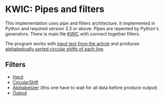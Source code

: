 # KWIC: Pipes and filters

This implementation uses pipe and filters architecture. It implemented in Python and required version 3.3 or above.
Pipes are repented by Python's generators.
There is main file [KWIC](https://github.com/klimesf/kwic/blob/master/04-pipes-filters/kwick/kwick.py)
with connect together filters.

The program works with [input text from the article](https://github.com/klimesf/kwic/blob/master/04-pipes-filters/input.txt)
and produces [alphabetically sorted circular shifts of each line](https://github.com/klimesf/kwic/blob/master/04-pipes-filters/output.txt).

## Filters 
 * [Input](https://github.com/klimesf/kwic/blob/master/04-pipes-filters/kwick/input.py)
 * [CircularShift](https://github.com/klimesf/kwic/blob/master/04-pipes-filters/kwick/circular_shift.py)
 * [Alphabetizer](https://github.com/klimesf/kwic/blob/master/04-pipes-filters/kwick/alphabetizer.py) (this one have to wait for all data before produce output)
 * [Output](https://github.com/klimesf/kwic/blob/master/04-pipes-filters/kwick/output.py)
